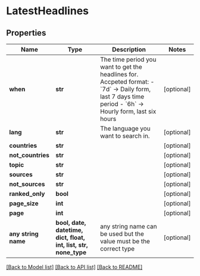 # LatestHeadlines


## Properties
Name | Type | Description | Notes
------------ | ------------- | ------------- | -------------
**when** | **str** | The time period you want to get the headlines for. Accpeted format: - &#x60;7d&#x60; -&gt; Daily form, last 7 days time period - &#x60;6h&#x60; -&gt; Hourly form, last six hours  | [optional] 
**lang** | **str** | The language you want to search in. | [optional] 
**countries** | **str** |  | [optional] 
**not_countries** | **str** |  | [optional] 
**topic** | **str** |  | [optional] 
**sources** | **str** |  | [optional] 
**not_sources** | **str** |  | [optional] 
**ranked_only** | **bool** |  | [optional] 
**page_size** | **int** |  | [optional] 
**page** | **int** |  | [optional] 
**any string name** | **bool, date, datetime, dict, float, int, list, str, none_type** | any string name can be used but the value must be the correct type | [optional]

[[Back to Model list]](../README.md#documentation-for-models) [[Back to API list]](../README.md#documentation-for-api-endpoints) [[Back to README]](../README.md)



